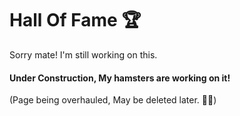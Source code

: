 # Hall Of Fame 🏆


Sorry mate! I'm still working on this.



#### Under Construction, My hamsters are working on it!
(Page being overhauled, May be deleted later. 🤦‍♂️)